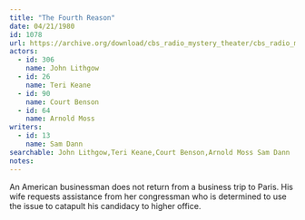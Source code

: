 ```yaml
---
title: "The Fourth Reason"
date: 04/21/1980
id: 1078
url: https://archive.org/download/cbs_radio_mystery_theater/cbs_radio_mystery_theater-1051-1100.zip/cbs_radio_mystery_theater-1051-1100%2Fcbsrmt_1078_the_fourth_reason.mp3
actors:  
  - id: 306
    name: John Lithgow  
  - id: 26
    name: Teri Keane  
  - id: 90
    name: Court Benson  
  - id: 64
    name: Arnold Moss
writers:  
  - id: 13
    name: Sam Dann
searchable: John Lithgow,Teri Keane,Court Benson,Arnold Moss Sam Dann
notes:  
---
```

An American businessman does not return from a business trip to Paris. His wife requests assistance from her congressman who is determined to use the issue to catapult his candidacy to higher office.